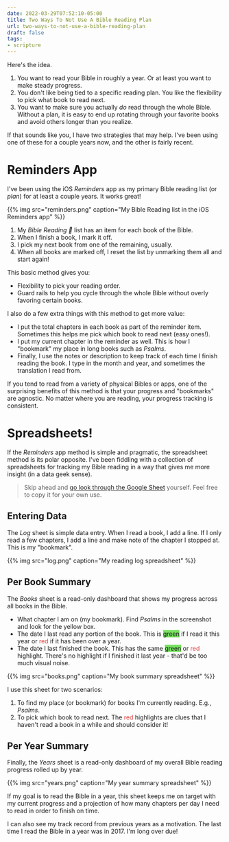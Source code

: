 ```yaml
---
date: 2022-03-29T07:52:10-05:00
title: Two Ways To Not Use A Bible Reading Plan
url: two-ways-to-not-use-a-bible-reading-plan
draft: false
tags:
- scripture
---
```


Here's the idea. 

1. You want to read your Bible in roughly a year. Or at least you want to make steady progress.
2. You don't like being tied to a specific reading plan. You like the flexibility to pick what book to read next.
3. You want to make sure you actually *do* read through the whole Bible. Without a plan, it is easy to end up rotating through your favorite books and avoid others longer than you realize.

If that sounds like you, I have two strategies that may help. I've been using one of these for a couple years now, and the other is fairly recent. 

# Reminders App

I've been using the iOS *Reminders* app as my primary Bible reading list (or *plan*) for at least a couple years. It works great!

{{% img src="reminders.png" caption="My Bible Reading list in the iOS Reminders app" %}}

1. My *Bible Reading 📖* list has an item for each book of the Bible. 
2. When I finish a book, I mark it off.
3. I pick my next book from one of the remaining, usually.
4. When all books are marked off, I reset the list by unmarking them all and start again!

This basic method gives you:

* Flexibility to pick your reading order. 
* Guard rails to help you cycle through the whole Bible without overly favoring certain books.

I also do a few extra things with this method to get more value:

* I put the total chapters in each book as part of the reminder item. Sometimes this helps me pick which book to read next (easy ones!).
* I put my current chapter in the reminder as well. This is how I "bookmark" my place in long books such as *Psalms*. 
* Finally, I use the notes or description to keep track of each time I finish reading the book. I type in the month and year, and sometimes the translation I read from.

If you tend to read from a variety of physical Bibles or apps, one of the surprising benefits of this method is that your progress and "bookmarks" are agnostic. No matter where you are reading, your progress tracking is consistent.

# Spreadsheets!

If the *Reminders* app method is simple and pragmatic, the spreadsheet method is its polar opposite. I've been fiddling with a collection of spreadsheets for tracking my Bible reading in a way that gives me more insight (in a data geek sense).

> Skip ahead and [go look through the Google Sheet](https://docs.google.com/spreadsheets/d/1xxPRrcZ87AF0x1Y4_eYollwGE1hxJ-_NOt2nqYoIYOY/edit?usp=sharing) yourself. Feel free to copy it for your own use.

## Entering Data

The *Log* sheet is simple data entry. When I read a book, I add a line. If I only read a few chapters, I add a line and make note of the chapter I stopped at. This is my "bookmark".

{{% img src="log.png" caption="My reading log spreadsheet" %}}

## Per Book Summary

The *Books* sheet is a read-only dashboard that shows my progress across all books in the Bible.

* What chapter I am on (my bookmark). Find *Psalms* in the screenshot and look for the yellow box.
* The date I last read any portion of the book. This is <span style="background-color: #76e15f;">green</span> if I read it this year or <span style="color: #dd4040;">red</span> if it has been over a year. 
* The date I last finished the book. This has the same <span style="background-color: #76e15f;">green</span> or <span style="color: #dd4040;">red</span> highlight. There's no highlight if I finished it last year - that'd be too much visual noise. 

{{% img src="books.png" caption="My book summary spreadsheet" %}}

I use this sheet for two scenarios:

1. To find my place (or bookmark) for books I'm currently reading. E.g., *Psalms*.
2. To pick which book to read next. The <span style="color: #dd4040;">red</span> highlights are clues that I haven't read a book in a while and should consider it!

## Per Year Summary

Finally, the *Years* sheet is a read-only dashboard of my overall Bible reading progress rolled up by year. 

{{% img src="years.png" caption="My year summary spreadsheet" %}}

If my goal is to read the Bible in a year, this sheet keeps me on target with my current progress and a projection of how many chapters per day I need to read in order to finish on time. 

I can also see my track record from previous years as a motivation. The last time I read the Bible in a year was in 2017. I'm long over due!
